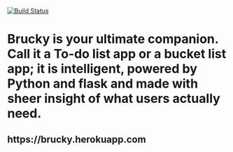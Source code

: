 [![Build Status](https://travis-ci.org/debuggermalhotra/Brucky.svg?branch=master)](https://travis-ci.org/debuggermalhotra/Brucky)
<h1>Brucky is your ultimate companion. Call it a To-do list app or a bucket list app; it is intelligent, powered by Python and flask and made with sheer insight of what users actually need.</h1> 
<h2>https://brucky.herokuapp.com</h2>
